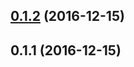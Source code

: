 <a name="0.1.2"></a>
## [0.1.2](https://github.com/advanced-rest-client/body-form-editor/compare/0.1.1...v0.1.2) (2016-12-15)




<a name="0.1.1"></a>
## 0.1.1 (2016-12-15)




